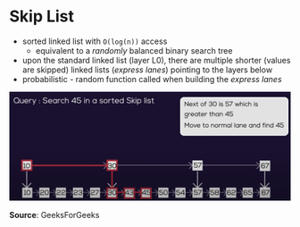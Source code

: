 # Skip List
- sorted linked list with `O(log(n))` access
     - equivalent to a _randomly_ balanced binary search tree
- upon the standard linked list (layer L0), there are multiple shorter (values are skipped) linked lists (_express lanes_) pointing to the layers below
- probabilistic - random function called when building the _express lanes_

![](_img/skip-list.png)

**Source**: GeeksForGeeks